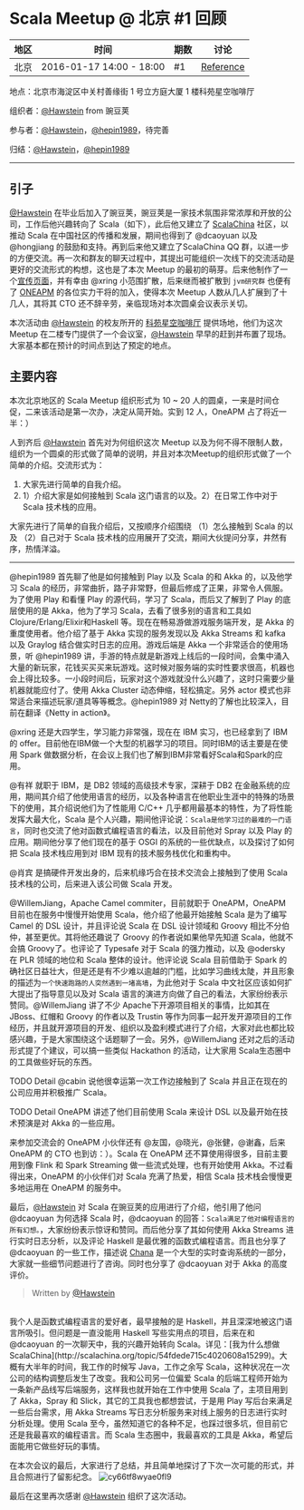 # Scala Meetup @ 北京 #1 回顾

|地区|时间|期数|讨论|
|---|---|----|---|
|北京|2016-01-17 14:00 - 18:00|#1|[Reference](https://github.com/scalacn/scala-meetup/issues/1)|

地点：北京市海淀区中关村善缘街 1 号立方庭大厦 1 楼科苑星空咖啡厅

组织者：[@Hawstein](https://github.com/Hawstein) from 豌豆荚

参与者：[@Hawstein](https://github.com/Hawstein)，[@hepin1989](https://github.com/hepin1989)，待完善

归结：[@Hawstein](https://github.com/Hawstein)，[@hepin1989](https://github.com/hepin1989)

-----
## 引子

[@Hawstein](https://github.com/Hawstein) 在毕业后加入了豌豆荚，豌豆荚是一家技术氛围非常浓厚和开放的公司，工作后他兴趣转向了 Scala（如下），此后他又建立了 [ScalaChina](http://scalachina.org/) 社区，以推动 Scala 在中国社区的传播和发展，期间也得到了 @dcaoyuan 以及 @hongjiang 的鼓励和支持。再到后来他又建立了ScalaChina QQ 群，以进一步的方便交流。再一次和群友的聊天过程中，其提出可能组织一次线下的交流活动是更好的交流形式的构想，这也是了本次 Meetup 的最初的萌芽。后来他制作了一个[宣传页面](待补充)，并有幸由 @xring 小范围扩散，后来继而被扩散到 `jvm研究群` 也便有了 [ONEAPM]() 的各位实力干将的加入，使得本次 Meetup 人数从几人扩展到了十几人，其将其 CTO 还不辞辛劳，亲临现场对本次圆桌会议表示关切。

本次活动由 [@Hawstein](https://github.com/Hawstein) 的校友所开的 [科苑星空咖啡厅](待添加) 提供场地，他们为这次 Meetup 在二楼专门提供了一个会议室，[@Hawstein](https://github.com/Hawstein) 早早的赶到并布置了现场。大家基本都在预计的时间点到达了预定的地点。

## 主要内容

本次北京地区的 Scala Meetup 组织形式为 10 ~ 20 人的圆桌，一来是时间仓促，二来该活动是第一次办，决定从简开始。实到 12 人，OneAPM 占了将近一半：）

人到齐后 [@Hawstein](https://github.com/Hawstein) 首先对为何组织这次 Meetup 以及为何不得不限制人数，组织为一个圆桌的形式做了简单的说明，并且对本次Meetup的组织形式做了一个简单的介绍。交流形式为：

1. 大家先进行简单的自我介绍。
2. 1）介绍大家是如何接触到 Scala 这门语言的以及。2）在日常工作中对于 Scala 技术栈的应用。

大家先进行了简单的自我介绍后，又按顺序介绍围绕 （1）怎么接触到 Scala 的以及 （2）自己对于 Scala 技术栈的应用展开了交流，期间大伙提问分享，井然有序，热情洋溢。

-----

@hepin1989 首先聊了他是如何接触到 Play 以及 Scala 的和 Akka 的，以及他学习 Scala 的经历，非常曲折，路子非常野，但最后修成了正果，非常令人佩服。为了使用 Play 和看懂 Play 的源代码，学习了 Scala，而后又了解到了 Play 的底层使用的是 Akka，他为了学习 Scala，去看了很多别的语言和工具如 Clojure/Erlang/Elixir和Haskell 等。现在在畅易游做游戏服务端开发，是 Akka 的重度使用者。他介绍了基于 Akka 实现的服务发现以及 Akka Streams 和 kafka 以及 Graylog 结合做实时日志的应用。游戏后端是 Akka 一个非常适合的使用场景，听 @hepin1989 讲，手游的特点就是新游戏上线后的一段时间，会集中涌入大量的新玩家，花钱买买买来玩游戏。这时候对服务端的实时性要求很高，机器也会上得比较多。一小段时间后，玩家对这个游戏就没什么兴趣了，这时只需要少量机器就能应付了。使用 Akka Cluster 动态伸缩，轻松搞定。另外 actor 模式也非常适合来描述玩家/道具等等概念。@hepin1989 对 Netty的了解也比较深入，目前在翻译《Netty in action》。

@xring 还是大四学生，学习能力非常强，现在在 IBM 实习，也已经拿到了 IBM 的 offer。目前他在IBM做一个大型的机器学习的项目。同时IBM的话主要是在使用 Spark 做数据分析，在会议上我们也了解到IBM非常看好Scala和Spark的应用。

@有祥 就职于 IBM，是 DB2 领域的高级技术专家，深耕于 DB2 在金融系统的应用，期间其介绍了他使用语言的经历，以及各种语言在他职业生涯中的特殊的场景下的使用，其介绍说他们为了性能用 C/C++ 几乎都用最基本的特性，为了将性能发挥大最大化，Scala 是个人兴趣，期间他评论说：`Scala是他学习过的最难的一门语言`，同时也交流了他对函数式编程语言的看法，以及目前他对 Spray 以及 Play 的应用。期间他分享了他们现在的基于 OSGI 的系统的一些优缺点，以及探讨了如何把 Scala 技术栈应用到对 IBM 现有的技术服务栈优化和重构中。

@肖宾 是搞硬件开发出身的，后来机缘巧合在技术交流会上接触到了使用 Scala 技术栈的公司，后来进入该公司做 Scala 开发。

@WillemJiang，Apache Camel commiter，目前就职于 OneAPM，OneAPM 目前也在服务中慢慢开始使用 Scala，他介绍了他最开始接触 Scala 是为了编写 Camel 的 DSL 设计，并且评论说 Scala 在 DSL 设计领域和 Groovy 相比不分伯仲，甚至更优。其将他还趣说了 Groovy 的作者说如果他早先知道 Scala，他就不会搞 Groovy了。也评论了 Typesafe 对于 Scala 的强力推动，以及 @odersky 在 PLR 领域的地位和 Scala 整体的设计。他评论说 Scala 目前借助于 Spark 的确社区日益壮大，但是还是有不少难以逾越的门槛，比如学习曲线太陡，并且形象的描述为`一个快速跑路的人突然遇到一堵高墙`，为此他对于 Scala 中文社区应该如何扩大提出了指导意见以及对 Scala 语言的演进方向做了自己的看法，大家纷纷表示赞同。@WillemJiang 讲了不少 Apache下开源项目相关的事情，比如其在 JBoss、红帽和 Groovy 的作者以及 Trustin 等作为同事一起开发开源项目的工作经历，并且就开源项目的开发、组织以及盈利模式进行了介绍，大家对此也都比较感兴趣，于是大家围绕这个话题聊了一会。另外，@WillemJiang 还对之后的活动形式提了个建议，可以搞一些类似 Hackathon 的活动，让大家用 Scala生态圈中的工具做些好玩的东西。


TODO Detail @cabin 说他很幸运第一次工作边接触到了 Scala 并且正在现在的公司应用并积极推广 Scala。


TODO Detail OneAPM 讲述了他们目前使用 Scala 来设计 DSL 以及最开始在技术预演是对 Akka 的一些应用。

来参加交流会的 OneAPM 小伙伴还有 @友国，@晓光，@张健，@谢鑫，后来 OneAPM 的 CTO 也到访：）。Scala 在 OneAPM 还不算使用得很多，目前主要用到像 Flink 和 Spark Streaming 做一些流式处理，也有开始使用 Akka。不过看得出来，OneAPM 的小伙伴们对 Scala 充满了热爱，相信 Scala 技术栈会慢慢更多地运用在 OneAPM 的服务中。

最后，[@Hawstein](https://github.com/Hawstein) 对 Scala 在豌豆荚的应用进行了介绍，他引用了他问 @dcaoyuan 为何选择 Scala 时，@dcaoyuan 的回答：`Scala满足了他对编程语言的所有幻想。`，大家纷纷表示惊讶和赞同。而后他分享了其如何使用 Akka Streams 进行实时日志分析，以及评论 Haskell 是最优雅的函数式编程语言。而且也分享了@dcaoyuan 的一些工作，描述说 [Chana](https://github.com/wandoulabs/chana) 是一个大型的实时查询系统的一部分，大家就一些细节问题进行了咨询。同时也分享了 @dcaoyuan 对于 Akka 的高度评价。

> Written by [@Hawstein](https://github.com/Hawstein)
<br>
我个人是函数式编程语言的爱好者，最早接触的是 Haskell，并且深深地被这门语言所吸引。但问题是一直没能用 Haskell 写些实用点的项目，后来在和 @dcaoyuan 的一次聊天中，我的兴趣开始转向 Scala。详见：[我为什么想做 ScalaChina](http://scalachina.org/topic/54fdede715c4020608a15299)。大概有大半年的时间，我工作的时候写 Java，工作之余写 Scala，这种状况在一次公司的结构调整后发生了改变。我和公司另一位偏爱 Scala 的后端工程师开始为一条新产品线写后端服务，这样我也就开始在工作中使用 Scala 了，主项目用到了 Akka，Spray 和 Slick，其它的工具我也都想尝试，于是用 Play 写后台来满足一些后台需求，用 Akka Streams 写日志分析服务来对线上服务的日志进行实时分析处理。使用 Scala 至今，虽然知道它的各种不足，也踩过很多坑，但目前它还是我最喜欢的编程语言。而 Scala 生态圈中，我最喜欢的工具是 Akka，希望后面能用它做些好玩的事情。


在本次会议的最后，大家进行了总结，并且简单地探讨了下次一次可能的形式，并且合照进行了留影纪念。
![cy66tf8wyae0fl9](https://cloud.githubusercontent.com/assets/501740/12428996/dbe3fcd4-bf22-11e5-99ae-b0ca91748598.jpg)

最后在这里再次感谢 [@Hawstein](https://github.com/Hawstein) 组织了这次活动。
